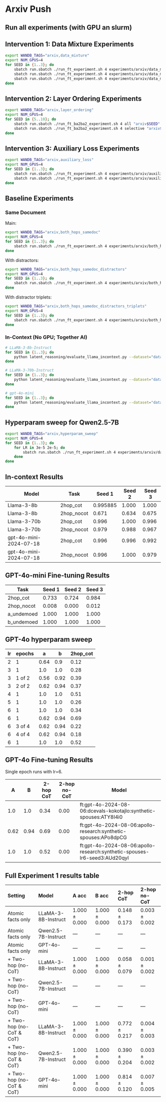 # Arxiv Push

<!-- TODO: Add link to a report -->
<!-- To see the runs below in the [Weights & Biases Report](https://wandb.ai/sita/latent_reasoning/reports/Results--Vmlldzo5MTQ0MjMz), replace the `arxiv` tag with `arxiv`. -->

## Run all experiments (with GPU an slurm)

## Intervention 1: Data Mixture Experiments
```bash
export WANDB_TAGS="arxiv,data_mixture"
export NUM_GPUS=4
for SEED in {1..3}; do
    sbatch run.sbatch ./run_ft_experiment.sh 4 experiments/arxiv/data_mixture/atomic.yaml --seed $SEED
    sbatch run.sbatch ./run_ft_experiment.sh 4 experiments/arxiv/data_mixture/nocot.yaml --seed $SEED
    sbatch run.sbatch ./run_ft_experiment.sh 4 experiments/arxiv/data_mixture/no_cot_and_cot.yaml --seed $SEED
done
```

## Intervention 2: Layer Ordering Experiments
```bash
export WANDB_TAGS="arxiv,layer_ordering"
export NUM_GPUS=4
for SEED in {5..10}; do
    sbatch run.sbatch ./run_ft_ba2ba2_experiment.sh 4 all "arxiv$SEED" --seed $SEED
    sbatch run.sbatch ./run_ft_ba2ba2_experiment.sh 4 selective "arxiv$SEED" --seed $SEED
done
```

## Intervention 3: Auxiliary Loss Experiments
```bash
export WANDB_TAGS="arxiv,auxiliary_loss"
export NUM_GPUS=4
for SEED in {1..3}; do
    sbatch run.sbatch ./run_ft_experiment.sh 4 experiments/arxiv/auxiliary_loss/logit.yaml --num_train_epochs 3 --aux_loss_coef 0.01 --seed $SEED
    sbatch run.sbatch ./run_ft_experiment.sh 4 experiments/arxiv/auxiliary_loss/embed_cosine.yaml --num_train_epochs 3 --aux_loss_coef 10 --seed $SEED
done
```

## Baseline Experiments

### Same Document

Main:
```bash
export WANDB_TAGS="arxiv,both_hops_samedoc"
export NUM_GPUS=4
for SEED in {1..3}; do
    sbatch run.sbatch ./run_ft_experiment.sh 4 experiments/arxiv/both_hops_samedoc.yaml --seed $SEED
done
```

With distractors:
```bash
export WANDB_TAGS="arxiv,both_hops_samedoc_distractors"
export NUM_GPUS=4
for SEED in {1..3}; do
    sbatch run.sbatch ./run_ft_experiment.sh 4 experiments/arxiv/both_hops_samedoc_distractors.yaml --seed $SEED
done
```

With distractor triplets:
```bash
export WANDB_TAGS="arxiv,both_hops_samedoc_distractors_triplets"
export NUM_GPUS=4
for SEED in {1..3}; do
    sbatch run.sbatch ./run_ft_experiment.sh 4 experiments/arxiv/both_hops_samedoc_distractor_triplets.yaml --seed $SEED
done
```

### In-Context (No GPU; Together AI)

```bash
# LLaMA-3-8b-Instruct
for SEED in {1..3}; do
    python latent_reasoning/evaluate_llama_incontext.py --dataset="datasets/synthetic_spouses/processed/all_in_context_test_${SEED}.jsonl" --model="together/meta-llama/Llama-3-8b-chat-hf"
done

# LLaMA-3-70b-Instruct
for SEED in {1..3}; do
    python latent_reasoning/evaluate_llama_incontext.py --dataset="datasets/synthetic_spouses/processed/all_in_context_test_${SEED}.jsonl" --model="together/meta-llama/Llama-3-70b-chat-hf"
done

# gpt-4o-mini
for SEED in {1..3}; do
    python latent_reasoning/evaluate_llama_incontext.py --dataset="datasets/synthetic_spouses/processed/all_in_context_test_${SEED}.jsonl" --model="openai/gpt-4o-mini"
done
```

## Hyperparam sweep for Qwen2.5-7B

```bash
export WANDB_TAGS="arxiv,hyperparam_sweep"
export NUM_GPUS=4
for SEED in {1..3}; do
    for LR in 3e-5 2e-5; do
        sbatch run.sbatch ./run_ft_experiment.sh 4 experiments/arxiv/data_mixture/no_cot_and_cot.yaml --learning_rate $LR --model_name_or_path "Qwen/Qwen2.5-7B-Instruct" --num_train_epochs 2 --seed $SEED
    done
done
```

## In-context Results

| Model | Task | Seed 1 | Seed 2 | Seed 3 |
|-------|------|---------|---------|---------|
| Llama-3-8b | 2hop_cot | 0.995885 | 1.000 | 1.000 |
| Llama-3-8b | 2hop_nocot | 0.671 | 0.634 | 0.675 |
| Llama-3-70b | 2hop_cot | 0.996 | 1.000 | 0.996 |
| Llama-3-70b | 2hop_nocot | 0.979 | 0.988 | 0.967 |
| gpt-4o-mini-2024-07-18 | 2hop_cot | 0.996 | 0.996 | 0.992 |
| gpt-4o-mini-2024-07-18 | 2hop_nocot | 0.996 | 1.000 | 0.979 |

## GPT-4o-mini Fine-tuning Results

| Task | Seed 1 | Seed 2 | Seed 3 |
|------|--------|---------|---------|
| 2hop_cot | 0.733 | 0.724 | 0.984 |
| 2hop_nocot | 0.008 | 0.000 | 0.012 |
| a_undemoed | 1.000 | 1.000 | 1.000 |
| b_undemoed | 1.000 | 1.000 | 1.000 |

## GPT-4o hyperparam sweep

| lr | epochs | a | b | 2hop_cot |
|----|--------|-----|-----|--------|
| 2  | 1      | 0.64 | 0.9  | 0.12 |
| 3  | 1      | 1.0  | 1.0  | 0.28 |
| 3  | 1 of 2 | 0.56 | 0.92 | 0.39 |
| 3  | 2 of 2 | 0.62 | 0.94 | 0.37 |
| 4  | 1      | 1.0  | 1.0  | 0.51 |
| 5  | 1      | 1.0  | 1.0  | 0.26 | (Owain's org)
| 6  | 1      | 1.0  | 1.0  | 0.34 | (Owain's org)
| 6  | 1      | 0.62 | 0.94 | 0.69 |
| 6  | 3 of 4 | 0.62 | 0.94 | 0.22 |
| 6  | 4 of 4 | 0.62 | 0.94 | 0.18 |
| 6  | 1      | 1.0  | 1.0  | 0.52 | 


## GPT-4o Fine-tuning Results

Single epoch runs with lr=6.

| A | B | 2-hop CoT | 2-hop no-CoT | Model |
|---|---|----------|-------------|-------|
| 1.0  | 1.0  | 0.34 | 0.00 | ft:gpt-4o-2024-08-06:dcevals-kokotajlo:synthetic-spouses:ATY8I4i0 |
| 0.62 | 0.94 | 0.69 | 0.00 | ft:gpt-4o-2024-08-06:apollo-research:synthetic-spouses:APo8dpCG |
| 1.0  | 1.0  | 0.52 | 0.00 | ft:gpt-4o-2024-08-06:apollo-research:synthetic-spouses-lr6-seed3:AUd20qyI |

## Full Experiment 1 results table


| Setting                  | Model               | A acc         | B acc         | 2-hop CoT     | 2-hop no-CoT   |
|:-------------------------|:--------------------|:--------------|:--------------|:--------------|:---------------|
| Atomic facts only        | LLaMA-3-8B-Instruct | 1.000 ± 0.000 | 1.000 ± 0.000 | 0.148 ± 0.173 | 0.003 ± 0.002  |
| Atomic facts only        | Qwen2.5-7B-Instruct | —             | —             | —             | —              |
| Atomic facts only        | GPT-4o-mini         | —             | —             | —             | —              |
| + Two-hop (no-CoT)       | LLaMA-3-8B-Instruct | 1.000 ± 0.000 | 1.000 ± 0.000 | 0.058 ± 0.079 | 0.001 ± 0.002  |
| + Two-hop (no-CoT)       | Qwen2.5-7B-Instruct | —             | —             | —             | —              |
| + Two-hop (no-CoT)       | GPT-4o-mini         | —             | —             | —             | —              |
| + Two-hop (no-CoT & CoT) | LLaMA-3-8B-Instruct | 1.000 ± 0.000 | 1.000 ± 0.000 | 0.772 ± 0.217 | 0.004 ± 0.003  |
| + Two-hop (no-CoT & CoT) | Qwen2.5-7B-Instruct | 1.000 ± 0.000 | 1.000 ± 0.000 | 0.390 ± 0.204 | 0.003 ± 0.002  |
| + Two-hop (no-CoT & CoT) | GPT-4o-mini         | 1.000 ± 0.000 | 1.000 ± 0.000 | 0.814 ± 0.120 | 0.007 ± 0.005  |
